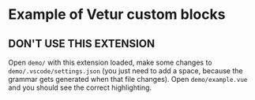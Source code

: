 # Example of Vetur custom blocks

## DON'T USE THIS EXTENSION

Open `demo/` with this extension loaded, make some changes to `demo/.vscode/settings.json`
(you just need to add a space, because the grammar gets generated when that file changes).
Open `demo/example.vue` and you should see the correct highlighting.
